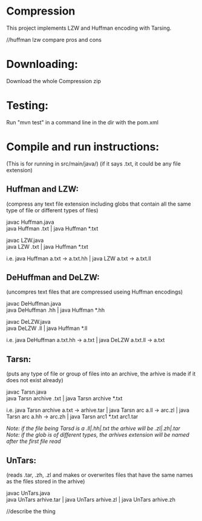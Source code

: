 # Compression
This project implements LZW and Huffman encoding with Tarsing.


//huffman lzw compare pros and cons


# Downloading:
Download the whole Compression zip

# Testing:
Run "mvn test" in a command line in the dir with the pom.xml

# Compile and run instructions:
(This is for running in src/main/java/)
(if it says .txt, it could be any file extension)

Huffman and LZW: 
-------------------
(compress any text file extension including globs that contain all the same type of file or different types of files)

javac Huffman.java  
java Huffman <filename>.txt | java Huffman *.txt  
  
javac LZW.java  
java LZW <filename>.txt | java Huffman *.txt  
  
i.e. java Huffman a.txt -> a.txt.hh | java LZW a.txt -> a.txt.ll 

DeHuffman and DeLZW: 
-------------------
(uncompres text files that are compressed useing Huffman encodings)

javac DeHuffman.java  
java DeHuffman <filename>.hh | java Huffman *.hh  
  
javac DeLZW.java  
java DeLZW <filename>.ll | java Huffman *.ll  
  
i.e. java DeHuffman a.txt.hh -> a.txt | java DeLZW a.txt.ll -> a.txt

Tarsn: 
-------------------
(puts any type of file or group of files into an archive, the arhive is made if it does not exist already)

javac Tarsn.java  
java Tarsn archive <filename>.txt | java Tarsn archive *.txt  
  
i.e. java Tarsn archive a.txt -> arhive.tar | java Tarsn arc a.ll -> arc.zl | java Tarsn arc a.hh -> arc.zh | java Tarsn arc1 *.txt arc1.tar
  
*Note: if the file being Tarsd is a .ll|.hh|.txt the arhive will be .zl|.zh|.tar  
Note:  if the glob is of different types, the arhives extension will be named after the first file read*
  
UnTars: 
-------------------
(reads .tar, .zh, .zl and makes or overwrites files that have the same names as the files stored in the arhive)

javac UnTars.java  
java UnTars arhive.tar | java UnTars arhive.zl | java UnTars arhive.zh  


//describe the thing






